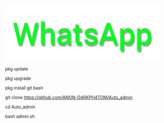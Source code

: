 <img src="https://github.com/ANON-D46KPH4TOM/Auto_admin/blob/main/.img/InShot_20220601_113959413.jpg">


pkg update

pkg upgrade

pkg install git bash

git clone https://github.com/ANON-D46KPH4TOM/Auto_admin

cd Auto_admin

bash admin.sh

